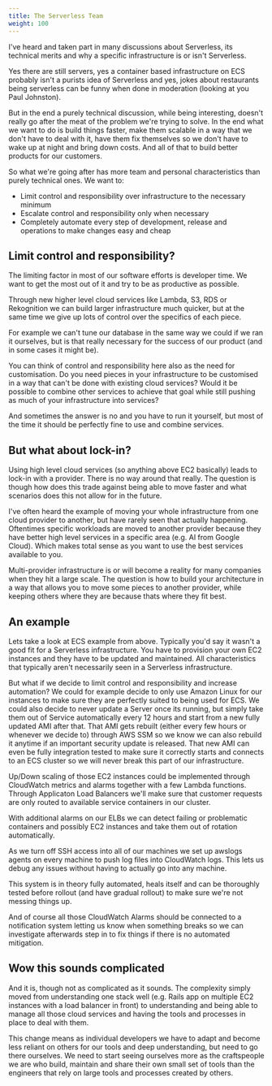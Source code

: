 ```yaml
---
title: The Serverless Team
weight: 100
---
```


I've heard and taken part in many discussions about Serverless, its technical merits and why a specific infrastructure is or isn't Serverless.

Yes there are still servers, yes a container based infrastructure on ECS probably isn't a purists idea of Serverless and yes, jokes about restaurants being serverless can be funny when done in moderation (looking at you Paul Johnston).

But in the end a purely technical discussion, while being interesting, doesn't really go after the meat of the problem we're trying to solve. In the end what we want to do is build things faster, make them scalable in a way that we don't have to deal with it, have them fix themselves so we don't have to wake up at night and bring down costs. And all of that to build better products for our customers.

So what we're going after has more team and personal characteristics than purely technical ones. We want to:

* Limit control and responsibility over infrastructure to the necessary minimum
* Escalate control and responsibility only when necessary
* Completely automate every step of development, release and operations to make changes easy and cheap

## Limit control and responsibility?

The limiting factor in most of our software efforts is developer time. We want to get the most out of it and try to be as productive as possible.

Through new higher level cloud services like Lambda, S3, RDS or Rekognition we can build larger infrastructure much quicker, but at the same time we give up lots of control over the specifics of each piece.

For example we can't tune our database in the same way we could if we ran it ourselves, but is that really necessary for the success of our product (and in some cases it might be).

You can think of control and responsibility here also as the need for customisation. Do you need pieces in your infrastructure to be customised in a way that can't be done with existing cloud services? Would it be possible to combine other services to achieve that goal while still pushing as much of your infrastructure into services?

And sometimes the answer is no and you have to run it yourself, but most of the time it should be perfectly fine to use and combine services.

## But what about lock-in?

Using high level cloud services (so anything above EC2 basically) leads to lock-in with a provider. There is no way around that really. The question is though how does this trade against being able to move faster and what scenarios does this not allow for in the future.

I've often heard the example of moving your whole infrastructure from one cloud provider to another, but have rarely seen that actually happening. Oftentimes specific workloads are moved to another provider because they have better high level services in a specific area (e.g. AI from Google Cloud). Which makes total sense as you want to use the best services available to you.

Multi-provider infrastructure is or will become a reality for many companies when they hit a large scale. The question is how to build your architecture in a way that allows you to move some pieces to another provider, while keeping others where they are because thats where they fit best.

## An example

Lets take a look at ECS example from above. Typically you'd say it wasn't a good fit for a Serverless infrastructure. You have to provision your own EC2 instances and they have to be updated and maintained. All characteristics that typically aren't necessarily seen in a Serverless infrastructure.

But what if we decide to limit control and responsibility and increase automation? We could for example decide to only use Amazon Linux for our instances to make sure they are perfectly suited to being used for ECS. We could also decide to never update a Server once its running, but simply take them out of Service automatically every 12 hours and start from a new fully updated AMI after that. That AMI gets rebuilt (either every few hours or whenever we decide to) through AWS SSM so we know we can also rebuild it anytime if an important security update is released. That new AMI can even be fully integration tested to make sure it correctly starts and connects to an ECS cluster so we will never break this part of our infrastructure.

Up/Down scaling of those EC2 instances could be implemented through CloudWatch metrics and alarms together with a few Lambda functions. Through Applicaton Load Balancers we'll make sure that customer requests are only routed to available service containers in our cluster.

With additional alarms on our ELBs we can detect failing or problematic containers and possibly EC2 instances and take them out of rotation automatically.

As we turn off SSH access into all of our machines we set up awslogs agents on every machine to push log files into CloudWatch logs. This lets us debug any issues without having to actually go into any machine.

This system is in theory fully automated, heals itself and can be thoroughly tested before rollout (and have gradual rollout) to make sure we're not messing things up.

And of course all those CloudWatch Alarms should be connected to a notification system letting us know when something breaks so we can investigate afterwards step in to fix things if there is no automated mitigation.

## Wow this sounds complicated

And it is, though not as complicated as it sounds. The complexity simply moved from understanding one stack well (e.g. Rails app on multiple EC2 instances with a load balancer in front) to understanding and being able to manage all those cloud services and having the tools and processes in place to deal with them.

This change means as individual developers we have to adapt and become less reliant on others for our tools and deep understanding, but need to go there ourselves. We need to start seeing ourselves more as the craftspeople we are who build, maintain and share their own small set of tools than the engineers that rely on large tools and processes created by others.